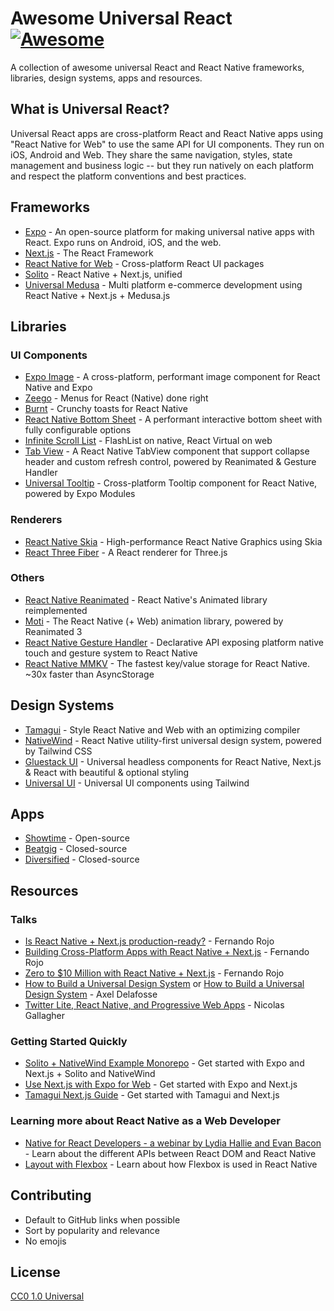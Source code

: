 # Awesome Universal React [![Awesome](https://awesome.re/badge.svg)](https://awesome.re)

A collection of awesome universal React and React Native frameworks, libraries, design systems, apps and resources.

## What is Universal React?

Universal React apps are cross-platform React and React Native apps using "React
Native for Web" to use the same API for UI components. They run on iOS, Android and Web. They share the same navigation, styles, state management and business logic -- but they run natively on each platform and respect the platform conventions and best practices.

<!--
- [Frameworks](#frameworks)
- [Libraries](#libraries)
- [Design Systems](#design-systems)
- [Apps](#apps)
- [Resources](#resources)
- [Contributing](#contributing)
- [License](#license)
-->

## Frameworks

- [Expo](https://github.com/expo/expo) - An open-source platform for making universal native apps with React. Expo runs on Android, iOS, and the web.
- [Next.js](https://github.com/vercel/next.js/tree/canary/examples/with-react-native-web) - The React Framework
- [React Native for Web](https://github.com/necolas/react-native-web) - Cross-platform React UI packages
- [Solito](https://github.com/nandorojo/solito) - React Native + Next.js, unified
- [Universal Medusa](https://github.com/bidah/universal-medusa) - Multi platform e-commerce development using React Native + Next.js + Medusa.js

## Libraries

### UI Components

- [Expo Image](https://github.com/expo/expo/tree/sdk-49/packages/expo-image) - A cross-platform, performant image component for React Native and Expo
- [Zeego](https://github.com/nandorojo/zeego) - Menus for React (Native) done right
- [Burnt](https://github.com/nandorojo/burnt) - Crunchy toasts for React Native
- [React Native Bottom Sheet](https://github.com/gorhom/react-native-bottom-sheet) - A performant interactive bottom sheet with fully configurable options
- [Infinite Scroll List](https://github.com/showtime-xyz/showtime-frontend/tree/staging/packages/design-system/infinite-scroll-list) - FlashList on native, React Virtual on web
- [Tab View](https://github.com/showtime-xyz/showtime-tab-view) - A React Native TabView component that support collapse header and custom refresh control, powered by Reanimated & Gesture Handler
- [Universal Tooltip](https://github.com/alantoa/universal-tooltip) - Cross-platform Tooltip component for React Native, powered by Expo Modules

### Renderers

- [React Native Skia](https://github.com/shopify/react-native-skia) - High-performance React Native Graphics using Skia
- [React Three Fiber](https://github.com/pmndrs/react-three-fiber) - A React renderer for Three.js

### Others

- [React Native Reanimated](https://github.com/software-mansion/react-native-reanimated) - React Native's Animated library reimplemented
- [Moti](https://github.com/nandorojo/moti) - The React Native (+ Web) animation library, powered by Reanimated 3
- [React Native Gesture Handler](https://github.com/software-mansion/react-native-gesture-handler) - Declarative API exposing platform native touch and gesture system to React Native
- [React Native MMKV](https://github.com/mrousavy/react-native-mmkv) - The fastest key/value storage for React Native. ~30x faster than AsyncStorage

## Design Systems

- [Tamagui](https://github.com/tamagui/tamagui) - Style React Native and Web with an optimizing compiler
- [NativeWind](https://github.com/marklawlor/nativewind) - React Native utility-first universal design system, powered by Tailwind CSS
- [Gluestack UI](https://github.com/gluestack/gluestack-ui) - Universal headless components for React Native, Next.js & React with beautiful & optional styling
- [Universal UI](https://github.com/showtime-xyz/showtime-frontend/tree/staging/packages/design-system) - Universal UI components using Tailwind

## Apps

- [Showtime](https://github.com/showtime-xyz/showtime-frontend) - Open-source
- [Beatgig](https://beatgig.com) - Closed-source
- [Diversified](https://www.diversified.fi) - Closed-source

## Resources

### Talks

- [Is React Native + Next.js production-ready?](https://www.youtube.com/watch?v=H1gSWXA3qfw) - Fernando Rojo
- [Building Cross-Platform Apps with React Native + Next.js](https://www.youtube.com/watch?v=0FfvIuSouTU) - Fernando Rojo
- [Zero to $10 Million with React Native + Next.js](https://www.youtube.com/watch?v=0lnbdRweJtA) - Fernando Rojo
- [How to Build a Universal Design System](https://www.youtube.com/watch?v=sy4bRqMrGjc) or [How to Build a Universal Design System](https://www.youtube.com/watch?v=CDl3EH3vUHA) - Axel Delafosse
- [Twitter Lite, React Native, and Progressive Web Apps](https://www.youtube.com/watch?v=tFFn39lLO-U) - Nicolas Gallagher

### Getting Started Quickly

- [Solito + NativeWind Example Monorepo](https://github.com/nandorojo/solito/tree/master/example-monorepos/with-tailwind) - Get started with Expo and Next.js + Solito and NativeWind
- [Use Next.js with Expo for Web](https://docs.expo.dev/guides/using-nextjs) - Get started with Expo and Next.js
- [Tamagui Next.js Guide](https://tamagui.dev/docs/guides/next-js) - Get started with Tamagui and Next.js

### Learning more about React Native as a Web Developer

- [Native for React Developers - a webinar by Lydia Hallie and Evan Bacon](https://www.youtube.com/watch?v=_wDCFCnxMrU) - Learn about the different APIs between React DOM and React Native
- [Layout with Flexbox](https://reactnative.dev/docs/flexbox) - Learn about how Flexbox is used in React Native

## Contributing

- Default to GitHub links when possible
- Sort by popularity and relevance
- No emojis

## License

[CC0 1.0 Universal](LICENSE)
